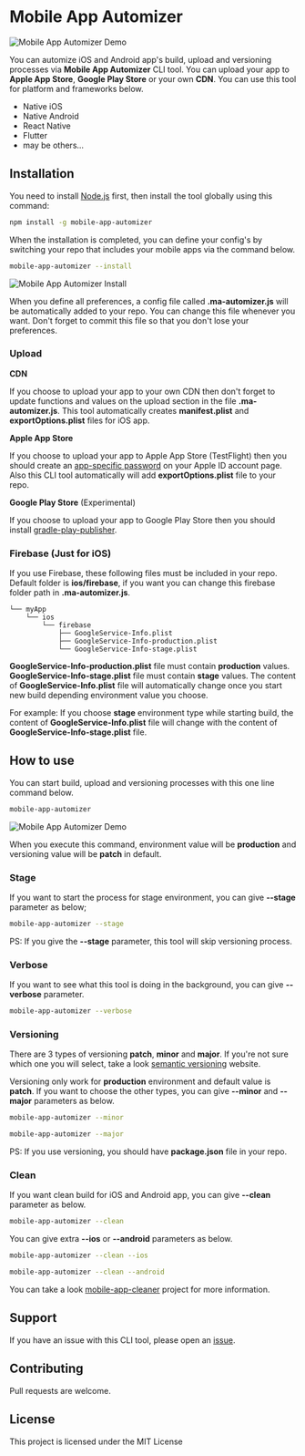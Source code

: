 # Mobile App Automizer

![Mobile App Automizer Demo](img/demo.gif)

You can automize iOS and Android app's build, upload and versioning processes via **Mobile App Automizer** CLI tool. You can upload your app to **Apple App Store**, **Google Play Store** or your own **CDN**. You can use this tool for platform and frameworks below.

- Native iOS
- Native Android
- React Native
- Flutter
- may be others...

## Installation

You need to install [Node.js](https://nodejs.org/en/download/) first, then install the tool globally using this command:

```bash
npm install -g mobile-app-automizer
```

When the installation is completed, you can define your config's by switching your repo that includes your mobile apps via the command below.

```bash
mobile-app-automizer --install
```

![Mobile App Automizer Install](img/install.gif)

When you define all preferences, a config file called **.ma-automizer.js** will be automatically added to your repo. You can change this file whenever you want. Don't forget to commit this file so that you don't lose your preferences.

### Upload

**CDN**

If you choose to upload your app to your own CDN then don't forget to update functions and values on the upload section in the file **.ma-automizer.js**. This tool automatically creates **manifest.plist** and **exportOptions.plist** files for iOS app.

**Apple App Store**

If you choose to upload your app to Apple App Store (TestFlight) then you should create an [app-specific password](https://support.apple.com/en-us/HT204397) on your Apple ID account page. Also this CLI tool automatically will add **exportOptions.plist** file to your repo.

**Google Play Store** (Experimental)

If you choose to upload your app to Google Play Store then you should install [gradle-play-publisher](https://github.com/Triple-T/gradle-play-publisher).

### Firebase (Just for iOS)

If you use Firebase, these following files must be included in your repo. Default folder is **ios/firebase**, if you want you can change this firebase folder path in **.ma-automizer.js**.

```
└── myApp
	└── ios
		└── firebase
			├── GoogleService-Info.plist
			├── GoogleService-Info-production.plist
			└── GoogleService-Info-stage.plist
```

**GoogleService-Info-production.plist** file must contain **production** values. **GoogleService-Info-stage.plist** file must contain **stage** values. The content of **GoogleService-Info.plist** file will automatically change once you start new build depending environment value you choose.

For example: If you choose **stage** environment type while starting build, the content of **GoogleService-Info.plist** file will change with the content of **GoogleService-Info-stage.plist** file.

## How to use

You can start build, upload and versioning processes with this one line command below.

```bash
mobile-app-automizer
```

![Mobile App Automizer Demo](img/demo.gif)

When you execute this command, environment value will be **production** and versioning value will be **patch** in default.

### Stage

If you want to start the process for stage environment, you can give **--stage** parameter as below;

```bash
mobile-app-automizer --stage
```

PS: If you give the **--stage** parameter, this tool will skip versioning process.

### Verbose

If you want to see what this tool is doing in the background, you can give **--verbose** parameter.

```bash
mobile-app-automizer --verbose
```

### Versioning

There are 3 types of versioning **patch**, **minor** and **major**. If you're not sure which one you will select, take a look [semantic versioning](https://semver.org/) website.

Versioning only work for **production** environment and default value is **patch**. If you want to choose the other types, you can give **--minor** and **--major** parameters as below.

```bash
mobile-app-automizer --minor
```

```bash
mobile-app-automizer --major
```

PS: If you use versioning, you should have **package.json** file in your repo.

### Clean

If you want clean build for iOS and Android app, you can give **--clean** parameter as below.

```bash
mobile-app-automizer --clean
```

You can give extra **--ios** or **--android** parameters as below.

```bash
mobile-app-automizer --clean --ios
```

```bash
mobile-app-automizer --clean --android
```

You can take a look [mobile-app-cleaner](https://github.com/automizer/mobile-app-cleaner) project for more information.

## Support

If you have an issue with this CLI tool, please open an [issue](https://github.com/automizer/mobile-app-automizer/issues).

## Contributing

Pull requests are welcome.

## License

This project is licensed under the MIT License